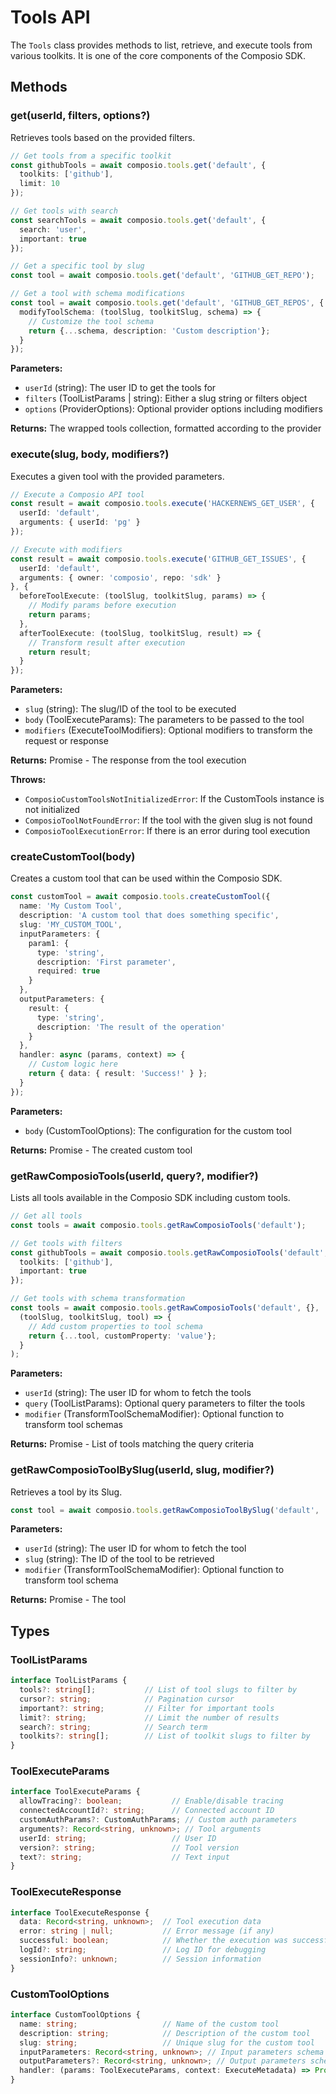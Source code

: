 # Tools API

The `Tools` class provides methods to list, retrieve, and execute tools from various toolkits. It is one of the core components of the Composio SDK.

## Methods

### get(userId, filters, options?)

Retrieves tools based on the provided filters.

```typescript
// Get tools from a specific toolkit
const githubTools = await composio.tools.get('default', {
  toolkits: ['github'],
  limit: 10
});

// Get tools with search
const searchTools = await composio.tools.get('default', {
  search: 'user',
  important: true
});

// Get a specific tool by slug
const tool = await composio.tools.get('default', 'GITHUB_GET_REPO');

// Get a tool with schema modifications
const tool = await composio.tools.get('default', 'GITHUB_GET_REPOS', {
  modifyToolSchema: (toolSlug, toolkitSlug, schema) => {
    // Customize the tool schema
    return {...schema, description: 'Custom description'};
  }
});
```

**Parameters:**

- `userId` (string): The user ID to get the tools for
- `filters` (ToolListParams | string): Either a slug string or filters object
- `options` (ProviderOptions): Optional provider options including modifiers

**Returns:** The wrapped tools collection, formatted according to the provider

### execute(slug, body, modifiers?)

Executes a given tool with the provided parameters.

```typescript
// Execute a Composio API tool
const result = await composio.tools.execute('HACKERNEWS_GET_USER', {
  userId: 'default',
  arguments: { userId: 'pg' }
});

// Execute with modifiers
const result = await composio.tools.execute('GITHUB_GET_ISSUES', {
  userId: 'default',
  arguments: { owner: 'composio', repo: 'sdk' }
}, {
  beforeToolExecute: (toolSlug, toolkitSlug, params) => {
    // Modify params before execution
    return params;
  },
  afterToolExecute: (toolSlug, toolkitSlug, result) => {
    // Transform result after execution
    return result;
  }
});
```

**Parameters:**

- `slug` (string): The slug/ID of the tool to be executed
- `body` (ToolExecuteParams): The parameters to be passed to the tool
- `modifiers` (ExecuteToolModifiers): Optional modifiers to transform the request or response

**Returns:** Promise<ToolExecuteResponse> - The response from the tool execution

**Throws:**
- `ComposioCustomToolsNotInitializedError`: If the CustomTools instance is not initialized
- `ComposioToolNotFoundError`: If the tool with the given slug is not found
- `ComposioToolExecutionError`: If there is an error during tool execution

### createCustomTool(body)

Creates a custom tool that can be used within the Composio SDK.

```typescript
const customTool = await composio.tools.createCustomTool({
  name: 'My Custom Tool',
  description: 'A custom tool that does something specific',
  slug: 'MY_CUSTOM_TOOL',
  inputParameters: {
    param1: {
      type: 'string',
      description: 'First parameter',
      required: true
    }
  },
  outputParameters: {
    result: {
      type: 'string',
      description: 'The result of the operation'
    }
  },
  handler: async (params, context) => {
    // Custom logic here
    return { data: { result: 'Success!' } };
  }
});
```

**Parameters:**

- `body` (CustomToolOptions): The configuration for the custom tool

**Returns:** Promise<Tool> - The created custom tool

### getRawComposioTools(userId, query?, modifier?)

Lists all tools available in the Composio SDK including custom tools.

```typescript
// Get all tools
const tools = await composio.tools.getRawComposioTools('default');

// Get tools with filters
const githubTools = await composio.tools.getRawComposioTools('default', {
  toolkits: ['github'],
  important: true
});

// Get tools with schema transformation
const tools = await composio.tools.getRawComposioTools('default', {},
  (toolSlug, toolkitSlug, tool) => {
    // Add custom properties to tool schema
    return {...tool, customProperty: 'value'};
  }
);
```

**Parameters:**

- `userId` (string): The user ID for whom to fetch the tools
- `query` (ToolListParams): Optional query parameters to filter the tools
- `modifier` (TransformToolSchemaModifier): Optional function to transform tool schemas

**Returns:** Promise<ToolList> - List of tools matching the query criteria

### getRawComposioToolBySlug(userId, slug, modifier?)

Retrieves a tool by its Slug.

```typescript
const tool = await composio.tools.getRawComposioToolBySlug('default', 'github');
```

**Parameters:**

- `userId` (string): The user ID for whom to fetch the tool
- `slug` (string): The ID of the tool to be retrieved
- `modifier` (TransformToolSchemaModifier): Optional function to transform tool schema

**Returns:** Promise<Tool> - The tool

## Types

### ToolListParams

```typescript
interface ToolListParams {
  tools?: string[];           // List of tool slugs to filter by
  cursor?: string;            // Pagination cursor
  important?: string;         // Filter for important tools
  limit?: string;             // Limit the number of results
  search?: string;            // Search term
  toolkits?: string[];        // List of toolkit slugs to filter by
}
```

### ToolExecuteParams

```typescript
interface ToolExecuteParams {
  allowTracing?: boolean;           // Enable/disable tracing
  connectedAccountId?: string;      // Connected account ID
  customAuthParams?: CustomAuthParams; // Custom auth parameters
  arguments?: Record<string, unknown>; // Tool arguments
  userId: string;                   // User ID
  version?: string;                 // Tool version
  text?: string;                    // Text input
}
```

### ToolExecuteResponse

```typescript
interface ToolExecuteResponse {
  data: Record<string, unknown>;  // Tool execution data
  error: string | null;           // Error message (if any)
  successful: boolean;            // Whether the execution was successful
  logId?: string;                 // Log ID for debugging
  sessionInfo?: unknown;          // Session information
}
```

### CustomToolOptions

```typescript
interface CustomToolOptions {
  name: string;                   // Name of the custom tool
  description: string;            // Description of the custom tool
  slug: string;                   // Unique slug for the custom tool
  inputParameters: Record<string, unknown>; // Input parameters schema
  outputParameters?: Record<string, unknown>; // Output parameters schema
  handler: (params: ToolExecuteParams, context: ExecuteMetadata) => Promise<ToolExecuteResponse>; // Handler function
}
```